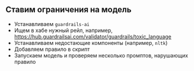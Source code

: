 ## Ставим ограничения на модель

- Устанавливаем `guardrails-ai`
- Ищем в хабе нужный рейл, например, https://hub.guardrailsai.com/validator/guardrails/toxic_language
- Устанавливаем недостающие компоненты (например, `nltk`)
- Добавляем правило в скрипт
- Запускаем модель и проверяем несколько промптов, нарушающих правило

